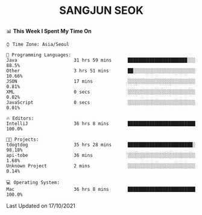 <h1>
 <p align="center">
   SANGJUN SEOK
 </p>
</h1>

<!--START_SECTION:waka-->
📊 **This Week I Spent My Time On** 

```text
⌚︎ Time Zone: Asia/Seoul

💬 Programming Languages: 
Java                     31 hrs 59 mins      ██████████████████████░░░   88.5% 
Other                    3 hrs 51 mins       ██░░░░░░░░░░░░░░░░░░░░░░░   10.66% 
JSON                     17 mins             ░░░░░░░░░░░░░░░░░░░░░░░░░   0.81% 
XML                      0 secs              ░░░░░░░░░░░░░░░░░░░░░░░░░   0.02% 
JavaScript               0 secs              ░░░░░░░░░░░░░░░░░░░░░░░░░   0.01%

🔥 Editors: 
IntelliJ                 36 hrs 8 mins       █████████████████████████   100.0%

🐱‍💻 Projects: 
tdogtdog                 35 hrs 28 mins      ████████████████████████░   98.18% 
api-tobe                 36 mins             ░░░░░░░░░░░░░░░░░░░░░░░░░   1.68% 
Unknown Project          2 mins              ░░░░░░░░░░░░░░░░░░░░░░░░░   0.14%

💻 Operating System: 
Mac                      36 hrs 8 mins       █████████████████████████   100.0%

```


 Last Updated on 17/10/2021
<!--END_SECTION:waka-->
